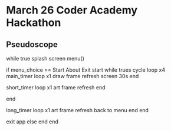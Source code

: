 # March 26 Coder Academy Hackathon


## Pseudoscope 

while true
splash screen
menu()

if menu_choice == Start About Exit 
  start  while trues
    cycle loop x4
    main_timer loop x1
    draw frame
    refresh screen
    30s
  end

  short_timer loop x1 
    art 
    frame
    refresh
  end

end 

  long_timer loop x1
    art
    frame
    refresh
    back to menu
  end
end 

exit app
else
end
end